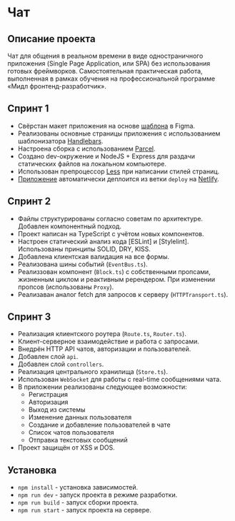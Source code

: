 # Чат


## Описание проекта

Чат для общения в реальном времени в виде одностраничного приложения (Single Page Application, или SPA) без использования готовых фреймворков.
Cамостоятельная практическая работа, выполненная в рамках обучения на профессиональной программе «Мидл фронтенд-разработчик».


## Спринт 1

* Свёрстан макет приложения на основе [шаблона](https://www.figma.com/file/24EUnEHGEDNLdOcxg7ULwV/Chat?node-id=0%3A1) в Figma.
* Реализованы основные страницы приложения с использованием шаблонизатора [Handlebars](https://handlebarsjs.com/).
* Настроена сборка с использованием [Parcel](https://parceljs.org/).
* Создано dev-окружение и NodeJS + Express для раздачи статических файлов на локальном компьютере.
* Использован препроцессор [Less](https://lesscss.org/) при написании стилей страниц.
* [Приложение](https://peppy-frangollo-74608c.netlify.app) автоматически деплоится из ветки `deploy` на [Netlify](https://www.netlify.com/).


## Спринт 2

* Файлы структурированы согласно советам по архитектуре. Добавлен компонентный подход.
* Проект написан на TypeScript с учётом новых компонентов.
* Настроен статический анализ кода [ESLint] и [Stylelint]. Использованы принципы SOLID, DRY, KISS.
* Добавлена клиентская валидация на все формы.
* Реализована шины событий (`EventBus.ts`).
* Реализзован компонент (`Block.ts`) с собственными пропсами, жизненным циклом и реактивным ререндером. При изменении пропсов (использованы `Proxy`).
* Реализаван аналог fetch для запросов к серверу (`HTTPTransport.ts`).


## Спринт 3

* Реализация клиентского роутера (`Route.ts`, `Router.ts`).
* Клиент-серверное взаимодействие и работа с запросами.
* Внедрён HTTP API чатов, авторизации и пользователей.
* Добавлен слой `api`.
* Добавлен слой `controllers`.
* Реализация центрального хранилища (`Store.ts`).
* Использован `WebSocket` для работы с real-time сообщениями чата.
* В приложении реализованы следующее возможности:
  * Регистрация
  * Авторизация
  * Выход из системы
  * Изменение данных пользователя
  * Создание и добавление пользователей в чате
  * Список чатов пользователя
  * Отправка текстовых сообщений
* Проект защищён от XSS и DOS.


## Установка

- `npm install` - установка зависимостей.
- `npm run dev` - запуск проекта в режиме разработки.
- `npm run build` - запуск сборки проекта.
- `npm run start` - запуск проекта на сервере.
